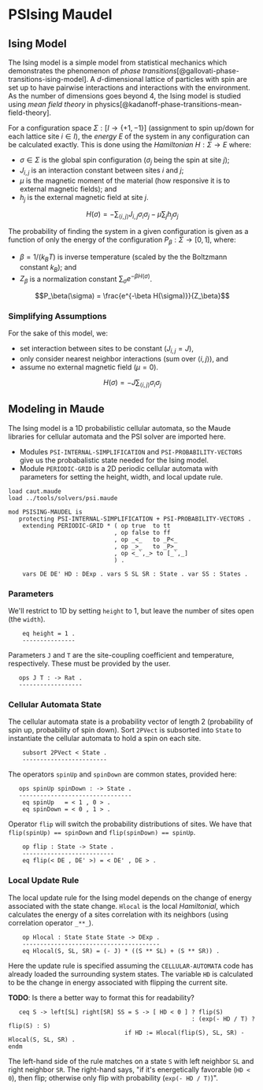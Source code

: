 PSIsing Maudel
==============

Ising Model
-----------

The Ising model is a simple model from statistical mechanics which demonstrates the phenomenon of *phase transitions*[@gallovati-phase-transitions-ising-model].
A $d$-dimensional lattice of particles with spin are set up to have pairwise interactions and interactions with the environment.
As the number of dimensions goes beyond 4, the Ising model is studied using *mean field theory* in physics[@kadanoff-phase-transitions-mean-field-theory].

For a configuration space $\Sigma : [I \to \{+1,-1\}]$ (assignment to spin up/down for each lattice site $i \in I$), the *energy* $E$ of the system in any configuration can be calculated exactly.
This is done using the *Hamiltonian* $H : \Sigma \to E$ where:

-   $\sigma \in \Sigma$ is the global spin configuration ($\sigma_j$ being the spin at site $j$);
-   $J_{i,j}$ is an interaction constant between sites $i$ and $j$;
-   $\mu$ is the magnetic moment of the material (how responsive it is to external magnetic fields); and
-   $h_j$ is the external magnetic field at site $j$.

$$H(\sigma) = - \sum_{\langle i , j \rangle} J_{i,j} \sigma_i \sigma_j - \mu \sum_j h_j \sigma_j$$

The probability of finding the system in a given configuration is given as a function of only the energy of the configuration $P_\beta : \Sigma \to [0,1]$, where:

-   $\beta = 1 / (k_B T)$ is inverse temperature (scaled by the the Boltzmann constant $k_B$); and
-   $Z_\beta$ is a normalization constant $\sum_{\sigma} e^{-\beta H(\sigma)}$.

$$P_\beta(\sigma) = \frac{e^{-\beta H(\sigma)}}{Z_\beta}$$

### Simplifying Assumptions

For the sake of this model, we:

-   set interaction between sites to be constant ($J_{i, j} = J$),
-   only consider nearest neighbor interactions (sum over $\langle i , j \rangle$), and
-   assume no external magnetic field ($\mu = 0$).

$$H(\sigma) = - J \sum_{\langle i , j \rangle} \sigma_i \sigma_j$$

Modeling in Maude
-----------------

The Ising model is a 1D probabilistic cellular automata, so the Maude libraries for cellular automata and the PSI solver are imported here.

-   Modules `PSI-INTERNAL-SIMPLIFICATION` and `PSI-PROBABILITY-VECTORS` give us the probabalistic state needed for the Ising model.
-   Module `PERIODIC-GRID` is a 2D periodic cellular automata with parameters for setting the height, width, and local update rule.

```maude
load caut.maude
load ../tools/solvers/psi.maude

mod PSISING-MAUDEL is
   protecting PSI-INTERNAL-SIMPLIFICATION + PSI-PROBABILITY-VECTORS .
    extending PERIODIC-GRID * ( op true  to tt
                              , op false to ff
                              , op _<_   to _P<_
                              , op _>_   to _P>_
                              , op <_`,_> to [_`,_]
                              ) .

    vars DE DE' HD : DExp . vars S SL SR : State . var SS : States .
```

### Parameters

We'll restrict to 1D by setting `height` to 1, but leave the number of sites open (the `width`).

```maude
    eq height = 1 .
    ---------------
```

Parameters `J` and `T` are the site-coupling coefficient and temperature, respectively.
These must be provided by the user.

```maude
   ops J T : -> Rat .
   ------------------
```

### Cellular Automata State

The cellular automata state is a probability vector of length 2 (probability of spin up, probability of spin down).
Sort `2PVect` is subsorted into `State` to instantiate the cellular automata to hold a spin on each site.

```maude
    subsort 2PVect < State .
    ------------------------
```

The operators `spinUp` and `spinDown` are common states, provided here:

```maude
   ops spinUp spinDown : -> State .
   --------------------------------
    eq spinUp   = < 1 , 0 > .
    eq spinDown = < 0 , 1 > .
```

Operator `flip` will switch the probability distributions of sites.
We have that `flip(spinUp) == spinDown` and `flip(spinDown) == spinUp`.

```maude
    op flip : State -> State .
    --------------------------
    eq flip(< DE , DE' >) = < DE' , DE > .
```

### Local Update Rule

The local update rule for the Ising model depends on the change of energy associated with the state change.
`Hlocal` is the local *Hamiltonial*, which calculates the energy of a sites correlation with its neighbors (using correlation operator `_**_`).

```maude
    op Hlocal : State State State -> DExp .
    ---------------------------------------
    eq Hlocal(S, SL, SR) = (- J) * ((S ** SL) + (S ** SR)) .
```

Here the update rule is specified assuming the `CELLULAR-AUTOMATA` code has already loaded the surrounding system states.
The variable `HD` is calculated to be the change in energy associated with flipping the current site.

**TODO**: Is there a better way to format this for readability?

```maude
   ceq S -> left[SL] right[SR] SS = S -> [ HD < 0 ] ? flip(S)
                                                    : (exp(- HD / T) ? flip(S) : S)
                                 if HD := Hlocal(flip(S), SL, SR) - Hlocal(S, SL, SR) .
endm
```

The left-hand side of the rule matches on a state `S` with left neighbor `SL` and right neighbor `SR`.
The right-hand says, "if it's energetically favorable (`HD < 0`), then flip; otherwise only flip with probability (`exp(- HD / T)`)".
